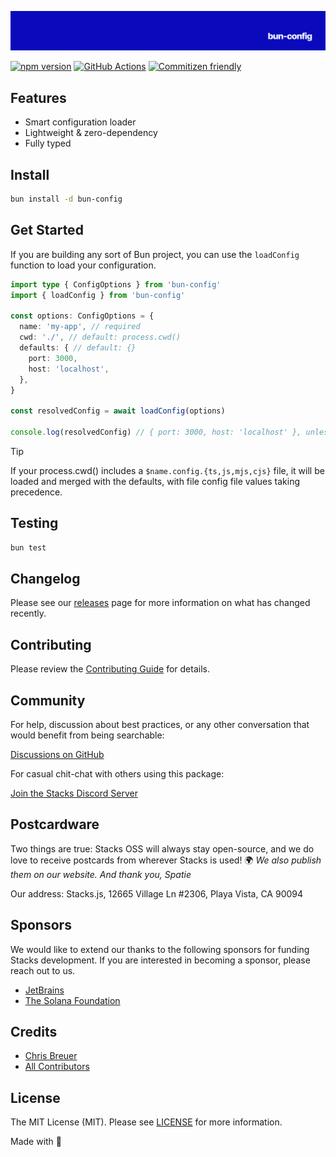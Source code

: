 <p align="center"><img src="https://github.com/stacksjs/bun-config/blob/main/.github/art/cover.png?raw=true" alt="Social Card of this repo"></p>

[![npm version][npm-version-src]][npm-version-href]
[![GitHub Actions][github-actions-src]][github-actions-href]
[![Commitizen friendly](https://img.shields.io/badge/commitizen-friendly-brightgreen.svg)](http://commitizen.github.io/cz-cli/)
<!-- [![npm downloads][npm-downloads-src]][npm-downloads-href] -->
<!-- [![Codecov][codecov-src]][codecov-href] -->

## Features

- Smart configuration loader
- Lightweight & zero-dependency
- Fully typed

## Install

```bash
bun install -d bun-config
```

## Get Started

If you are building any sort of Bun project, you can use the `loadConfig` function to load your configuration.

```ts
import type { ConfigOptions } from 'bun-config'
import { loadConfig } from 'bun-config'

const options: ConfigOptions = {
  name: 'my-app', // required
  cwd: './', // default: process.cwd()
  defaults: { // default: {}
    port: 3000,
    host: 'localhost',
  },
}

const resolvedConfig = await loadConfig(options)

console.log(resolvedConfig) // { port: 3000, host: 'localhost' }, unless a config file is found
```

> [!TIP]
> If your process.cwd() includes a `$name.config.{ts,js,mjs,cjs}` file, it will be loaded and merged with the defaults, with file config file values taking precedence.

## Testing

```bash
bun test
```

## Changelog

Please see our [releases](https://github.com/stacksjs/stacks/releases) page for more information on what has changed recently.

## Contributing

Please review the [Contributing Guide](https://github.com/stacksjs/contributing) for details.

## Community

For help, discussion about best practices, or any other conversation that would benefit from being searchable:

[Discussions on GitHub](https://github.com/stacksjs/stacks/discussions)

For casual chit-chat with others using this package:

[Join the Stacks Discord Server](https://discord.gg/stacksjs)

## Postcardware

Two things are true: Stacks OSS will always stay open-source, and we do love to receive postcards from wherever Stacks is used! 🌍 _We also publish them on our website. And thank you, Spatie_

Our address: Stacks.js, 12665 Village Ln #2306, Playa Vista, CA 90094

## Sponsors

We would like to extend our thanks to the following sponsors for funding Stacks development. If you are interested in becoming a sponsor, please reach out to us.

- [JetBrains](https://www.jetbrains.com/)
- [The Solana Foundation](https://solana.com/)

## Credits

- [Chris Breuer](https://github.com/chrisbbreuer)
- [All Contributors](../../contributors)

## License

The MIT License (MIT). Please see [LICENSE](https://github.com/stacksjs/bun-config/tree/main/LICENSE.md) for more information.

Made with 💙

<!-- Badges -->
[npm-version-src]: https://img.shields.io/npm/v/bun-config?style=flat-square
[npm-version-href]: https://npmjs.com/package/bun-config
[github-actions-src]: https://img.shields.io/github/actions/workflow/status/stacksjs/bun-config/ci.yml?style=flat-square&branch=main
[github-actions-href]: https://github.com/stacksjs/bun-config/actions?query=workflow%3Aci

<!-- [codecov-src]: https://img.shields.io/codecov/c/gh/stacksjs/bun-config/main?style=flat-square
[codecov-href]: https://codecov.io/gh/stacksjs/bun-config -->
